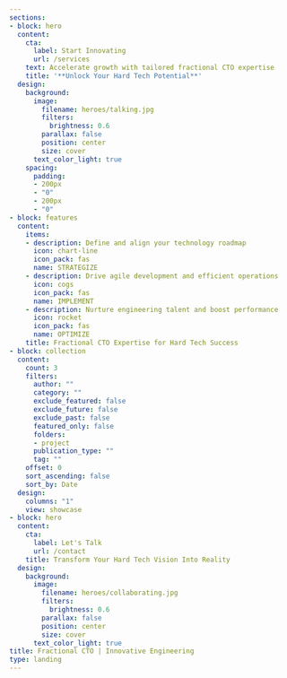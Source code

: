 ```yaml
---
sections:
- block: hero
  content:
    cta:
      label: Start Innovating
      url: /services
    text: Accelerate growth with tailored fractional CTO expertise
    title: '**Unlock Your Hard Tech Potential**'
  design:
    background:
      image:
        filename: heroes/talking.jpg
        filters:
          brightness: 0.6
        parallax: false
        position: center
        size: cover
      text_color_light: true
    spacing:
      padding:
      - 200px
      - "0"
      - 200px
      - "0"
- block: features
  content:
    items:
    - description: Define and align your technology roadmap
      icon: chart-line
      icon_pack: fas
      name: STRATEGIZE
    - description: Drive agile development and efficient operations
      icon: cogs
      icon_pack: fas
      name: IMPLEMENT
    - description: Nurture engineering talent and boost performance
      icon: rocket
      icon_pack: fas
      name: OPTIMIZE
    title: Fractional CTO Expertise for Hard Tech Success
- block: collection
  content:
    count: 3
    filters:
      author: ""
      category: ""
      exclude_featured: false
      exclude_future: false
      exclude_past: false
      featured_only: false
      folders:
      - project
      publication_type: ""
      tag: ""
    offset: 0
    sort_ascending: false
    sort_by: Date
  design:
    columns: "1"
    view: showcase
- block: hero
  content:
    cta:
      label: Let's Talk
      url: /contact
    title: Transform Your Hard Tech Vision Into Reality
  design:
    background:
      image:
        filename: heroes/collaborating.jpg
        filters:
          brightness: 0.6
        parallax: false
        position: center
        size: cover
      text_color_light: true
title: Fractional CTO | Innovative Engineering
type: landing
---
```

